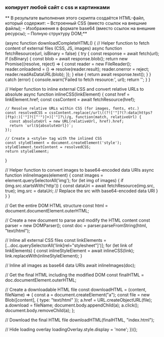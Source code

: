### копирует любой сайт с css и картинками
**
В результате выполнения этого скрипта создаётся HTML-файл, который содержит:
– Встроенный CSS (вместо ссылок на внешние файлы);
– Изображения в формате base64 (вместо ссылок на внешние ресурсы);
– Полную структуру DOM;**


(async function downloadCompleteHTML() {
  // Helper function to fetch content of external files (CSS, JS, images)
  async function fetchResource(url, isBinary = false) {
    try {
      const response = await fetch(url);
      if (isBinary) {
        const blob = await response.blob();
        return new Promise((resolve, reject) => {
          const reader = new FileReader();
          reader.onloadend = () => resolve(reader.result);
          reader.onerror = reject;
          reader.readAsDataURL(blob);
        });
      } else {
        return await response.text();
      }
    } catch (error) {
      console.warn('Failed to fetch resource:', url);
      return '';
    }
  }

  // Helper function to inline external CSS and convert relative URLs to absolute
  async function inlineCSS(linkElement) {
    const href = linkElement.href;
    const cssContent = await fetchResource(href);

    // Resolve relative URLs within CSS (for images, fonts, etc.)
    const resolvedCSS = cssContent.replace(/url\((?!['"]?(?:data|https?|ftp):)['"]?([^'")]+)['"]?\)/g, function(match, relativeUrl) {
      const absoluteUrl = new URL(relativeUrl, href).href;
      return `url(${absoluteUrl})`;
    });

    // Create a <style> tag with the inlined CSS
    const styleElement = document.createElement('style');
    styleElement.textContent = resolvedCSS;
    return styleElement;
  }

  // Helper function to convert images to base64-encoded data URIs
  async function inlineImages(element) {
    const images = element.querySelectorAll('img');
    for (let img of images) {
      if (img.src.startsWith('http')) {
        const dataUri = await fetchResource(img.src, true);
        img.src = dataUri; // Replace the src with base64-encoded data URI
      }
    }
  }

  // Get the entire DOM HTML structure
  const html = document.documentElement.outerHTML;

  // Create a new document to parse and modify the HTML content
  const parser = new DOMParser();
  const doc = parser.parseFromString(html, "text/html");

  // Inline all external CSS files
  const linkElements = [...doc.querySelectorAll('link[rel="stylesheet"]')];
  for (let link of linkElements) {
    const inlineStyleElement = await inlineCSS(link);
    link.replaceWith(inlineStyleElement);
  }

  // Inline all images as base64 data URIs
  await inlineImages(doc);

  // Get the final HTML including the modified DOM
  const finalHTML = doc.documentElement.outerHTML;

  // Create a downloadable HTML file
  const downloadHTML = (content, fileName) => {
    const a = document.createElement("a");
    const file = new Blob([content], { type: "text/html" });
    a.href = URL.createObjectURL(file);
    a.download = fileName;
    document.body.appendChild(a);
    a.click();
    document.body.removeChild(a);
  };

  // Download the final HTML file
  downloadHTML(finalHTML, "index.html");

  // Hide loading overlay
  loadingOverlay.style.display = 'none';
})();
